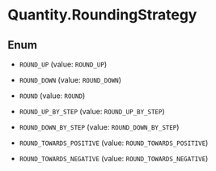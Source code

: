 # Quantity.RoundingStrategy

## Enum


* `ROUND_UP` (value: `ROUND_UP`)

* `ROUND_DOWN` (value: `ROUND_DOWN`)

* `ROUND` (value: `ROUND`)

* `ROUND_UP_BY_STEP` (value: `ROUND_UP_BY_STEP`)

* `ROUND_DOWN_BY_STEP` (value: `ROUND_DOWN_BY_STEP`)

* `ROUND_TOWARDS_POSITIVE` (value: `ROUND_TOWARDS_POSITIVE`)

* `ROUND_TOWARDS_NEGATIVE` (value: `ROUND_TOWARDS_NEGATIVE`)


